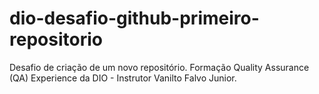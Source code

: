 # dio-desafio-github-primeiro-repositorio
Desafio de criação  de um novo repositório. Formação Quality Assurance (QA) Experience da DIO - Instrutor Vanilto Falvo Junior.
